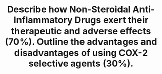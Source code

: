 ---
title: "Describe how Non-Steroidal Anti-Inflammatory Drugs exert their therapeutic and adverse effects (70%). Outline the advantages and disadvantages of using COX-2 selective agents (30%)."
entityType: SAQ
exam: PEX
college: ANZCA
year: 2021
sitting: A
question: 10
passRate: 66.5
EC_extraCredit:
- "The first half of the question was reasonably well answered by candidates which is reflected in the high pass rate as this is where the bulk of marks where allocated."
- "Better answers included more detail and discussed effects on a wider variety of body systems."
EC_errorsCommon:
- "Many candidates did not demonstrate an appreciation that the antiplatelet effects of these agents can be both a therapeutic and adverse effect depending on the clinical context."
- "Many answers gave the impression that bronchospasm was a frequent adverse effect rather than affecting a minority of patients with asthma."
- "The second half of the question was frequently answered with minimal detail and many errors."
- "Few candidates demonstrated an appreciation that the selectivity of COX-2 agents is not absolute nor identical within this class."
- "The major advantages of selective COX-2 agents include decreased long-term risk of gastric erosions, minimal effect on bronchial tone and reduced anti-platelet effects. This last benefit was overlooked by around half the candidates."
---